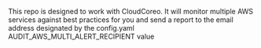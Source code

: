 This repo is designed to work with CloudCoreo. It will monitor multiple AWS services against best practices for you and send a report to the email address designated by the config.yaml AUDIT_AWS_MULTI_ALERT_RECIPIENT value